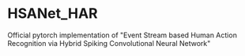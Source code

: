 # HSANet_HAR
Official pytorch implementation of "Event Stream based Human Action Recognition via Hybrid Spiking Convolutional Neural Network"
